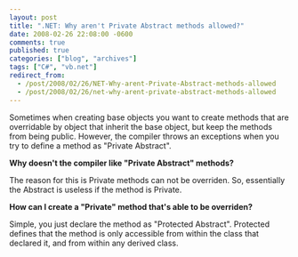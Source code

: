 ```yaml
---
layout: post
title: ".NET: Why aren't Private Abstract methods allowed?"
date: 2008-02-26 22:08:00 -0600
comments: true
published: true
categories: ["blog", "archives"]
tags: ["C#", "vb.net"]
redirect_from: 
  - /post/2008/02/26/NET-Why-arent-Private-Abstract-methods-allowed
  - /post/2008/02/26/net-why-arent-private-abstract-methods-allowed
---
```

<!-- more -->
<p>Sometimes when creating base objects you want to create methods that are overridable by object that inherit the base object, but keep the methods from being public. However, the compiler throws an exceptions when you try to define&nbsp;a method as "Private Abstract".</p>
<p><strong>Why doesn't the compiler like "Private Abstract" methods?</strong></p>
<p>The reason for this is Private methods can not be overriden. So, essentially the Abstract is useless if the method is Private.</p>
<p><strong>How can I create a "Private" method that's able to be overriden?</strong></p>
<p>Simple, you just declare the method as "Protected Abstract". Protected defines that the method is only accessible from within the class that declared it, and from within any derived class.</p>
